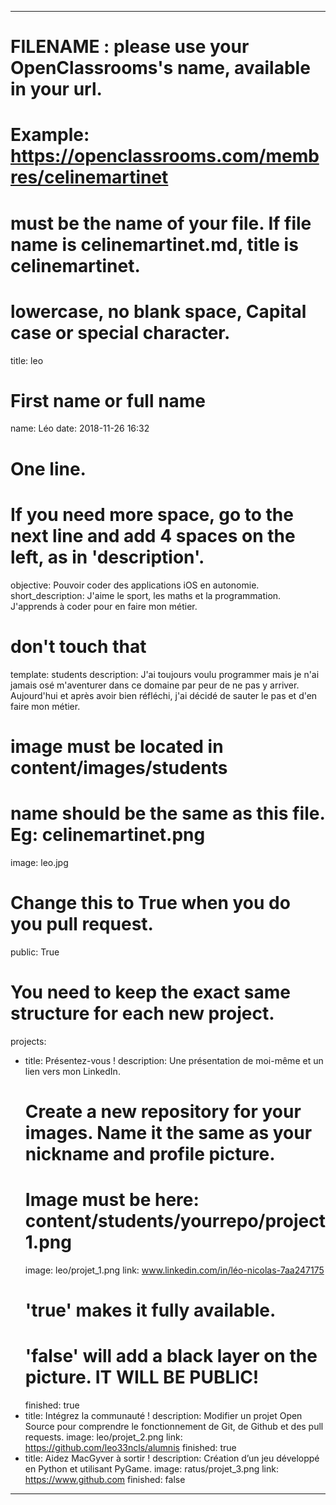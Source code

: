 ---

# FILENAME : please use your OpenClassrooms's name, available in your url.
# Example: https://openclassrooms.com/membres/celinemartinet
# must be the name of your file. If file name is celinemartinet.md, title is celinemartinet.
# lowercase, no blank space, Capital case or special character.
title: leo

# First name or full name
name: Léo
date: 2018-11-26 16:32

# One line.
# If you need more space, go to the next line and add 4 spaces on the left, as in 'description'.
objective: Pouvoir coder des applications iOS en autonomie.
short_description: J'aime le sport, les maths et la programmation. J'apprends à coder pour en faire mon métier.

# don't touch that
template: students
description:
    J'ai toujours voulu programmer mais je n'ai jamais osé m'aventurer dans ce domaine par peur de ne pas y arriver. Aujourd'hui et après avoir bien réfléchi, j'ai décidé de sauter le pas et d'en faire mon métier.

# image must be located in content/images/students
# name should be the same as this file. Eg: celinemartinet.png
image: leo.jpg

# Change this to True when you do you pull request.
public: True

# You need to keep the exact same structure for each new project.
projects:
  - title: Présentez-vous !
    description: Une présentation de moi-même et un lien vers mon LinkedIn.
    # Create a new repository for your images. Name it the same as your nickname and profile picture.
    # Image must be here: content/students/yourrepo/project1.png
    image: leo/projet_1.png
    link: www.linkedin.com/in/léo-nicolas-7aa247175
    # 'true' makes it fully available.
    # 'false' will add a black layer on the picture. IT WILL BE PUBLIC!
    finished: true
  - title: Intégrez la communauté !
    description: Modifier un projet Open Source pour comprendre le fonctionnement de Git, de Github et des pull requests. 
    image: leo/projet_2.png
    link: https://github.com/leo33ncls/alumnis
    finished: true
  - title: Aidez MacGyver à sortir !
    description: Création d’un jeu développé en Python et utilisant PyGame.
    image: ratus/projet_3.png
    link: https://www.github.com
    finished: false
---